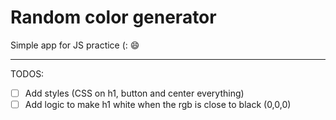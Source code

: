 # Random color generator

Simple app for JS practice (:  :smile:

---

TODOS:
- [ ] Add styles (CSS on h1, button and center everything)
- [ ] Add logic to make h1 white when the rgb is close to black (0,0,0)
